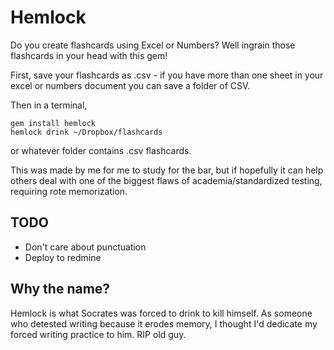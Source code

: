 # Hemlock
Do you create flashcards using Excel or Numbers? Well ingrain those flashcards in your head with this gem!

First, save your flashcards as .csv - if you have more than one sheet in your excel or numbers document you can save a folder of CSV.

Then in a terminal,
```
gem install hemlock
hemlock drink ~/Dropbox/flashcards
```
or whatever folder contains .csv flashcards.

This was made by me for me to study for the bar, but if hopefully it can help others deal with one of the biggest flaws of academia/standardized testing, requiring rote memorization.

## TODO

* Don't care about punctuation
* Deploy to redmine

## Why the name?
Hemlock is what Socrates was forced to drink to kill himself. As someone who detested writing because it erodes memory, I thought I'd dedicate my forced writing practice to him. RIP old guy.
